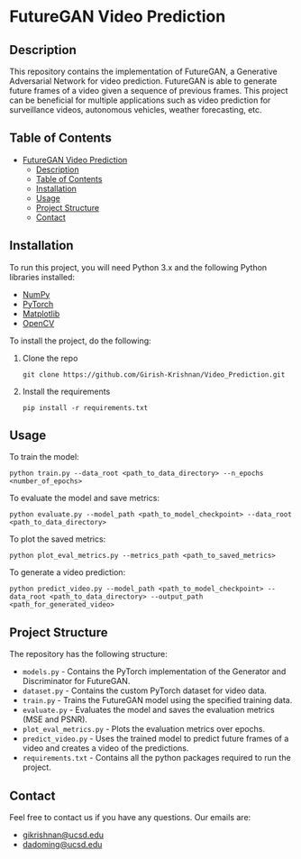 # FutureGAN Video Prediction

## Description

This repository contains the implementation of FutureGAN, a Generative Adversarial Network for video prediction. FutureGAN is able to generate future frames of a video given a sequence of previous frames. This project can be beneficial for multiple applications such as video prediction for surveillance videos, autonomous vehicles, weather forecasting, etc.

## Table of Contents

- [FutureGAN Video Prediction](#futuregan-video-prediction)
  - [Description](#description)
  - [Table of Contents](#table-of-contents)
  - [Installation](#installation)
  - [Usage](#usage)
  - [Project Structure](#project-structure)
  - [Contact](#contact)

## Installation

To run this project, you will need Python 3.x and the following Python libraries installed:

- [NumPy](http://www.numpy.org/)
- [PyTorch](https://pytorch.org/)
- [Matplotlib](https://matplotlib.org/)
- [OpenCV](https://opencv.org/)

To install the project, do the following:

1. Clone the repo
    ```
    git clone https://github.com/Girish-Krishnan/Video_Prediction.git
    ```
2. Install the requirements
    ```
    pip install -r requirements.txt
    ```

## Usage

To train the model:

```
python train.py --data_root <path_to_data_directory> --n_epochs <number_of_epochs>
```

To evaluate the model and save metrics:

```
python evaluate.py --model_path <path_to_model_checkpoint> --data_root <path_to_data_directory>
```

To plot the saved metrics:

```
python plot_eval_metrics.py --metrics_path <path_to_saved_metrics>
```

To generate a video prediction:

```
python predict_video.py --model_path <path_to_model_checkpoint> --data_root <path_to_data_directory> --output_path <path_for_generated_video>
```


## Project Structure

The repository has the following structure:

- `models.py` - Contains the PyTorch implementation of the Generator and Discriminator for FutureGAN.
- `dataset.py` - Contains the custom PyTorch dataset for video data.
- `train.py` - Trains the FutureGAN model using the specified training data.
- `evaluate.py` - Evaluates the model and saves the evaluation metrics (MSE and PSNR).
- `plot_eval_metrics.py` - Plots the evaluation metrics over epochs.
- `predict_video.py` - Uses the trained model to predict future frames of a video and creates a video of the predictions.
- `requirements.txt` - Contains all the python packages required to run the project.

## Contact

Feel free to contact us if you have any questions. Our emails are:

- gikrishnan@ucsd.edu
- dadoming@ucsd.edu